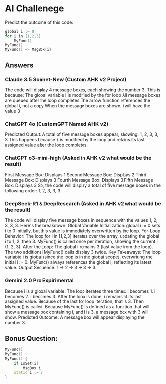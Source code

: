 # AI Challenege

Predict the outcome of this code:
```cpp
global i := 0
for i in [1,2,3]
    MyFunc()
MyFunc()
MyFunc() => MsgBox(i)
```

## Answers

### Claude 3.5 Sonnet-New (Custom AHK v2 Project)
The code will display 4 message boxes, each showing the number 3. This is because:
The global variable i is modified by the for loop
All message boxes are queued after the loop completes
The arrow function references the global i, not a copy
When the message boxes are shown, i will have the value 3

### ChatGPT 4o (CustomGPT Named AHK v2)
Predicted Output:
A total of five message boxes appear, showing:
1, 2, 3, 3, 3
This happens because `i` is modified by the loop and retains its last assigned value after the loop completes.

### ChatGPT o3-mini-high (Asked in AHK v2 what would be the result)
First Message Box: Displays 1
Second Message Box: Displays 2
Third Message Box: Displays 3
Fourth Message Box: Displays 3
Fifth Message Box: Displays 3
So, the code will display a total of five message boxes in the following order: 1, 2, 3, 3, 3.

### DeepSeek-R1 & DeepResearch (Asked in AHK v2 what would be the result)
The code will display five message boxes in sequence with the values 1, 2, 3, 3, 3. Here's the breakdown:
Global Variable Initialization:
global i := 0 sets i to 0 initially, but this value is immediately overwritten by the loop.
For-Loop Behavior:
The loop for i in [1,2,3] iterates over the array, updating the global i to 1, 2, then 3.
MyFunc() is called once per iteration, showing the current i (1, 2, 3).
After the Loop:
The global i remains 3 (last value from the loop).
The two additional MyFunc() calls display 3 twice.
Key Takeaways:
The loop variable i is global (since the loop is in the global scope), overwriting the initial i := 0.
MyFunc() always references the global i, reflecting its latest value.
Output Sequence:
1 → 2 → 3 → 3 → 3.

### Gemini 2.0 Pro Expirimental 
Because i is a global variable.
The loop iterates three times:
i becomes 1.
i becomes 2.
i becomes 3.
After the loop is done, i remains at its last assigned value. Because of the last for loop iteration, that is 3.
Then MyFunc() is called. Because MyFunc() is defined as a function that will show a message box containing i, and i is 3, a message box with 3 will show.
Predicted Outcome:
A message box will appear displaying the number 3.


## Bonus Question:

```cpp
MyFunc()
MyFunc()
MyFunc() {
    if IsSet(i)
        MsgBox i
    static i := 0
}
```
